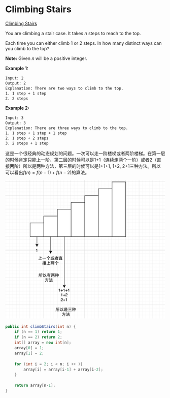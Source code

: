 
# Climbing Stairs

[Climbing Stairs](https://leetcode.com/problems/climbing-stairs/)

You are climbing a stair case. It takes *n* steps to reach to the top.

Each time you can either climb 1 or 2 steps. In how many distinct ways can you climb to the top?

**Note:** Given *n* will be a positive integer.

**Example 1:**

```
Input: 2
Output: 2
Explanation: There are two ways to climb to the top.
1. 1 step + 1 step
2. 2 steps
```

**Example 2:**

```
Input: 3
Output: 3
Explanation: There are three ways to climb to the top.
1. 1 step + 1 step + 1 step
2. 1 step + 2 steps
3. 2 steps + 1 step
```

这是一个很经典的动态规划的问题。一次可以走一阶楼梯或者两阶楼梯。在第一层的时候肯定只能上一阶，第二层的时候可以是1+1（连续走两个一阶）或者2（直接两阶）所以是两种方法，第三层的时候可以是1+1+1, 1+2, 2+1三种方法。所以可以看出$f(n)=f(n-1)+f(n-2)$的算法。

![](./4.png)

```java
public int climbStairs(int n) {
    if (n == 1) return 1;
    if (n == 2) return 2;
    int[] array = new int[n];
    array[0] = 1;
    array[1] = 2;

    for (int i = 2; i < n; i ++ ){
        array[i] = array[i-1] + array[i-2];
    }

    return array[n-1];
}
```